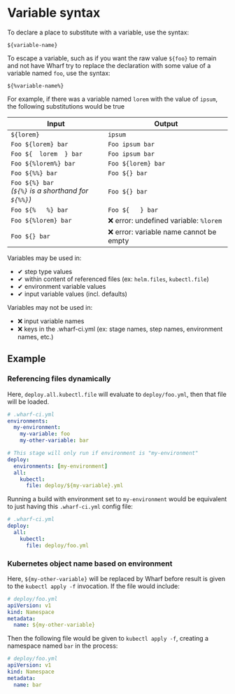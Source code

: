 # Variable syntax

<!-- panels:start -->

<!-- div:left-panel -->

To declare a place to substitute with a variable, use the syntax:

```
${variable-name}
```

To escape a variable, such as if you want the raw value `${foo}` to remain and
not have Wharf try to replace the declaration with some value of a variable
named `foo`, use the syntax:

```
${%variable-name%}
```

<!-- div:right-panel -->

For example, if there was a variable named `lorem` with the value of `ipsum`,
the following substitutions would be true

| Input | Output |
| ----- | ------ |
| `${lorem}` | `ipsum`
| `Foo ${lorem} bar` | `Foo ipsum bar`
| `Foo ${  lorem  } bar` | `Foo ipsum bar`
| `Foo ${%lorem%} bar` | `Foo ${lorem} bar`
| `Foo ${%%} bar` | `Foo ${} bar`
| `Foo ${%} bar`<br/>_(`${%}` is a shorthand for `${%%}`)_ | `Foo ${} bar`
| `Foo ${%   %} bar` | `Foo ${   } bar`
| `Foo ${%lorem} bar` | ❌ error: undefined variable: `%lorem`
| `Foo ${} bar` | ❌ error: variable name cannot be empty

<!-- panels:end -->

Variables may be used in:

- ✔ step type values
- ✔ within content of referenced files (ex: `helm.files`, `kubectl.file`)
- ✔ environment variable values
- ✔ input variable values (incl. defaults)

Variables may not be used in:

- ❌ input variable names
- ❌ keys in the .wharf-ci.yml (ex: stage names, step names, environment names, etc.)

## Example

### Referencing files dynamically

<!-- panels:start -->

<!-- div:left-panel -->

Here, `deploy.all.kubectl.file` will evaluate to `deploy/foo.yml`, then that
file will be loaded.

```yaml
# .wharf-ci.yml
environments:
  my-environment:
    my-variable: foo
    my-other-variable: bar

# This stage will only run if environment is "my-environment"
deploy:
  environments: [my-environment]
  all:
    kubectl:
      file: deploy/${my-variable}.yml
```

<!-- div:right-panel -->

Running a build with environment set to `my-environment` would be equivalent
to just having this `.wharf-ci.yml` config file:

```yaml
# .wharf-ci.yml
deploy:
  all:
    kubectl:
      file: deploy/foo.yml
```

<!-- panels:end -->

### Kubernetes object name based on environment

<!-- panels:start -->

<!-- div:left-panel -->

Here, `${my-other-variable}` will be replaced by Wharf before result is given to
the `kubectl apply -f` invocation. If the file would include:

```yaml
# deploy/foo.yml
apiVersion: v1
kind: Namespace
metadata:
  name: ${my-other-variable}
```

<!-- div:right-panel -->

Then the following file would be given to `kubectl apply -f`, creating a
namespace named `bar` in the process:

```yaml
# deploy/foo.yml
apiVersion: v1
kind: Namespace
metadata:
  name: bar
```

<!-- panels:end -->
